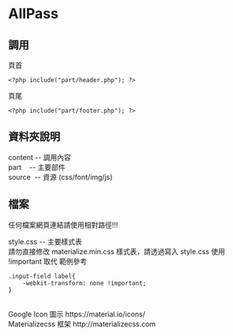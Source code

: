 # AllPass




## 調用

 頁首

```
<?php include("part/header.php"); ?>
```




 頁尾
 

```
<?php include("part/footer.php"); ?>
```




## 資料夾說明 

content -- 調用內容
<br>
part    -- 主要部件
<br>
source  -- 資源 (css/font/img/js)


## 檔案

任何檔案網頁連結請使用相對路徑!!!

style.css -- 主要樣式表
<br>
請勿直接修改 materialize.min.css 樣式表，請透過寫入 style.css 使用 !important 取代
範例參考
```
.input-field label{
    -webkit-transform: none !important;
}
```

<br>
Google Icon 圖示 
https://material.io/icons/ 
<br>
Materializecss 框架
http://materializecss.com
